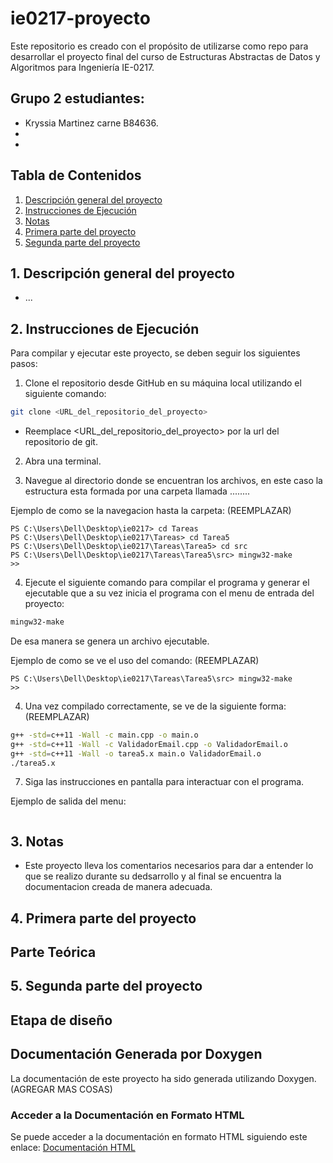 # ie0217-proyecto
Este repositorio es creado con el propósito de utilizarse como repo para desarrollar el proyecto final del curso de Estructuras Abstractas de Datos y Algoritmos para Ingeniería IE-0217.

## Grupo 2 estudiantes:
- Kryssia Martinez carne B84636.
- 
- 
## Tabla de Contenidos
1. [Descripción general del proyecto](#descripción)
2. [Instrucciones de Ejecución](#instrucciones)
3. [Notas](#notas)
4. [Primera parte del proyecto](#primera)
5. [Segunda parte del proyecto](#segunda)

## 1. Descripción general del proyecto
- ...

## 2. Instrucciones de Ejecución
Para compilar y ejecutar este proyecto, se deben seguir los siguientes pasos:

1. Clone el repositorio desde GitHub en su máquina local utilizando el siguiente comando:
```bash
git clone <URL_del_repositorio_del_proyecto>

```
- Reemplace <URL_del_repositorio_del_proyecto> por la url del repositorio de git. 

2. Abra una terminal.

3. Navegue al directorio donde se encuentran los archivos, en este caso la estructura esta formada por una carpeta llamada ........

Ejemplo de como se la navegacion hasta la carpeta: (REEMPLAZAR)
```
PS C:\Users\Dell\Desktop\ie0217> cd Tareas
PS C:\Users\Dell\Desktop\ie0217\Tareas> cd Tarea5
PS C:\Users\Dell\Desktop\ie0217\Tareas\Tarea5> cd src
PS C:\Users\Dell\Desktop\ie0217\Tareas\Tarea5\src> mingw32-make
>>
```

4. Ejecute el siguiente comando para compilar el programa y generar el ejecutable que a su vez inicia el programa con el menu de entrada del proyecto:

```bash
mingw32-make
```
De esa manera se genera un archivo ejecutable.

Ejemplo de como se ve el uso del comando: (REEMPLAZAR)

```
PS C:\Users\Dell\Desktop\ie0217\Tareas\Tarea5\src> mingw32-make
>>
```

4. Una vez compilado correctamente, se ve de la siguiente forma: (REEMPLAZAR)

```bash
g++ -std=c++11 -Wall -c main.cpp -o main.o
g++ -std=c++11 -Wall -c ValidadorEmail.cpp -o ValidadorEmail.o
g++ -std=c++11 -Wall -o tarea5.x main.o ValidadorEmail.o
./tarea5.x
```
7. Siga las instrucciones en pantalla para interactuar con el programa.

Ejemplo de salida del menu:

```bash

```

## 3. Notas
- Este proyecto lleva los comentarios necesarios para dar a entender lo que se realizo durante su dedsarrollo y al final se encuentra la documentacion creada de manera adecuada.


## 4. Primera parte del proyecto 
## Parte Teórica 

## 5. Segunda parte del proyecto 
## Etapa de diseño



## Documentación Generada por Doxygen

La documentación de este proyecto ha sido generada utilizando Doxygen. (AGREGAR MAS COSAS)

### Acceder a la Documentación en Formato HTML

Se puede acceder a la documentación en formato HTML siguiendo este enlace:
[Documentación HTML](REEMPLAZAR)